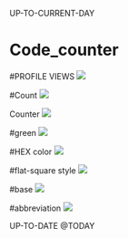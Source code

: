 UP-TO-CURRENT-DAY

# Code_counter
#PROFILE VIEWS
![](https://komarev.com/ghpvc/?username=LaraEvdokimova&color=green&style=for-the-badge&label=MY+PROFILE+VIEWS&base=0)

#Count
![](https://komarev.com/ghpvc/?username=LaraEvdokimova&label=PROFILE+VIEWS+count)

Counter 
![](https://komarev.com/ghpvc/?username=LaraEvdokimova)

#green
![](https://komarev.com/ghpvc/?username=LaraEvdokimova&color=green)

#HEX color
![](https://komarev.com/ghpvc/?username=LaraEvdokimova&color=dc143c)


#flat-square style
![](https://komarev.com/ghpvc/?username=LaraEvdokimova&style=flat-square)

#base
![](https://komarev.com/ghpvc/?username=LaraEvdokimova&base=0)


#abbreviation
![](https://komarev.com/ghpvc/?username=LaraEvdokimova&abbreviated=true)

UP-TO-DATE @TODAY

